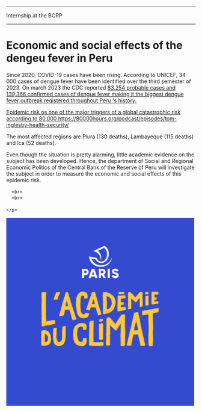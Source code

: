 
---

<p class="pretext">Internship at the BCRP</p>

---
<div class="containerr">
  <div class="text-column">
    <h1 class="prestextarticle">Economic and social effects of the dengeu fever in Peru</h1>
    <p class="articletext">
      Since 2020, COVID-19 cases have been rising. According to UNICEF, 34 000 cases of dengue fever have been identified over the third semester of 2023. On march 2023 the CDC reported <a href="https://www.cdc.gov/mmwr/volumes/73/wr/mm7304a4_ensp.htm#:~:text=En%20general%2C%20se%20notificaron%20381,%5BCFR%5D%20%3D%200.17%25)"> 83,254 probable cases and 139,366 confirmed cases of dengue fever making it the biggest dengue fever outbreak registered throughout Peru 's history.

Epidemic risk os one of the major triggers of a global catastrophic risk according to 80,000
https://80000hours.org/podcast/episodes/tom-inglesby-health-security/

The most affected regions are Piura (130 deaths), Lambayeque (115 deaths) and Ica (52 deaths). 

Even though the situation is pretty alarming, little academic evidence on the subject has been developed. Hence, the department of Social and Regional Economic Politics of the Central Bank of the Reserve of Peru will investigate the subject in order to measure the economic and social effects of this epidemic risk. 

      <br> 
      <br> 
      
    </p>
  </div>
  <div class="photo-column">
    <div class="profilepic2">
      <img src="images/academie.png?raw=true" alt="methane" class="profilepic2"/>
    </div>
  </div>
</div>

